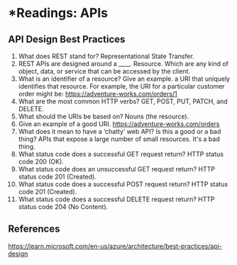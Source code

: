 # *Readings: APIs

## API Design Best Practices

1. What does REST stand for? Representational State Transfer.
2. REST APIs are designed around a ____. Resource. Which are any kind of object, data, or service that can be accessed by the client.
3. What is an identifier of a resource? Give an example. a URI that uniquely identifies that resource. For example, the URI for a particular customer order might be: 
https://adventure-works.com/orders/1 
4. What are the most common HTTP verbs? GET, POST, PUT, PATCH, and DELETE.
5. What should the URIs be based on? Nouns (the resource). 
6. Give an example of a good URI. https://adventure-works.com/orders 
7. What does it mean to have a ‘chatty’ web API? Is this a good or a bad thing? APIs that expose a large number of small resources. It's a bad thing.
8. What status code does a successful GET request return? HTTP status code 200 (OK).
9. What status code does an unsuccessful GET request return? HTTP status code 201 (Created).
10. What status code does a successful POST request return? HTTP status code 201 (Created).
11. What status code does a successful DELETE request return? HTTP status code 204 (No Content).

## References
https://learn.microsoft.com/en-us/azure/architecture/best-practices/api-design 
